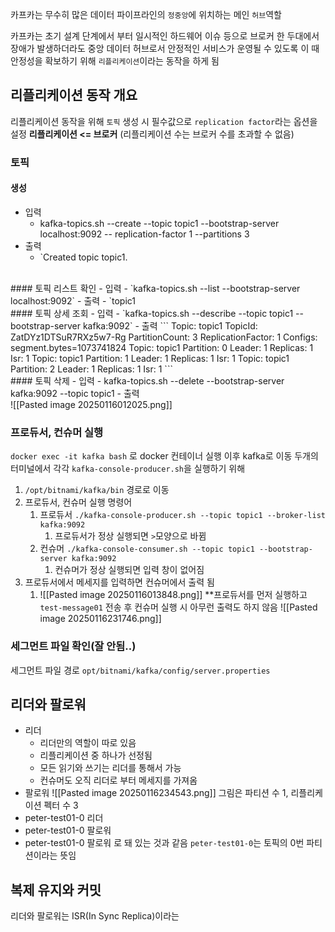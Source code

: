 카프카는 무수히 많은 데이터 파이프라인의 `정중앙`에 위치하는 메인 `허브`역할

카프카는 초기 설계 단계에서 부터 일시적인 하드웨어 이슈 등으로 브로커 한 두대에서 장애가 발생하더라도 중앙 데이터 허브로서 안정적인 서비스가 운영될 수 있도록  이 때 안정성을 확보하기 위해 `리플리케이션`이라는 동작을 하게 됨 

## 리플리케이션 동작 개요 

리플리케이션 동작을 위해 `토픽` 생성 시 필수값으로 `replication factor`라는 옵션을 설정
**리플리케이션 <= 브로커**  (리플리케이션 수는 브로커 수를 초과할 수 없음)


### 토픽

#### 생성
-  입력 
	- kafka-topics.sh --create --topic topic1 --bootstrap-server localhost:9092 --
		replication-factor 1 --partitions 3
- 출력 
	- `Created topic topic1.
<br>
####  토픽 리스트 확인 
- 입력
	- `kafka-topics.sh --list --bootstrap-server localhost:9092`
- 출력
	- `topic1
<br>
#### 토픽 상세 조회
- 입력
	- `kafka-topics.sh --describe --topic topic1 --bootstrap-server kafka:9092`
- 출력
```
Topic: topic1	TopicId: ZatDYz1DTSuR7RXz5w7-Rg	PartitionCount: 3	ReplicationFactor: 1	Configs: segment.bytes=1073741824
	Topic: topic1	Partition: 0	Leader: 1	Replicas: 1	Isr: 1
	Topic: topic1	Partition: 1	Leader: 1	Replicas: 1	Isr: 1
	Topic: topic1	Partition: 2	Leader: 1	Replicas: 1	Isr: 1
```
<br>
#### 토픽 삭제
	- 입력
		- kafka-topics.sh --delete --bootstrap-server kafka:9092 --topic topic1
	- 출력
<br>
![[Pasted image 20250116012025.png]]


### 프로듀서, 컨슈머 실행 
`docker exec -it kafka bash` 로 docker 컨테이너 실행 이후 kafka로 이동
두개의 터미널에서 각각 `kafka-console-producer.sh`을 실행하기 위해

1. `/opt/bitnami/kafka/bin` 경로로 이동  
2. 프로듀서, 컨슈머 실행 명령어
	1. 프로듀서 `./kafka-console-producer.sh --topic topic1 --broker-list kafka:9092`
		1. 프로듀서가 정상 실행되면 `>`모양으로 바뀜
	2. 컨슈머 `./kafka-console-consumer.sh --topic topic1 --bootstrap-server kafka:9092`
		1. 컨슈머가 정상 실행되면 입력 창이 없어짐
3. 프로듀서에서 메세지를 입력하면 컨슈머에서 출력 됨
	1. ![[Pasted image 20250116013848.png]]
**프로듀서를 먼저 실행하고 `test-message01` 전송 후 컨슈머 실행 시 아무런 출력도 하지 않음
![[Pasted image 20250116231746.png]]

### 세그먼트 파일 확인(잘 안됨..)

세그먼트 파일 경로 `opt/bitnami/kafka/config/server.properties`


## 리더와 팔로워 
- 리더 
	- 리더만의 역할이 따로 있음
	- 리플리케이션 중 하나가 선정됨 
	- 모든 읽기와 쓰기는 리더를 통해서 가능
	- 컨슈머도 오직 리더로 부터 메세지를 가져옴
- 팔로워
![[Pasted image 20250116234543.png]]
그림은 파티션 수 1, 리플리케이션 펙터 수 3
- peter-test01-0 리더
- peter-test01-0 팔로워
- peter-test01-0 팔로워
로 돼 있는 것과 같음 `peter-test01-0`는 토픽의 0번 파티션이라는 뜻임

## 복제 유지와 커밋
리더와 팔로워는 ISR(In Sync Replica)이라는 

